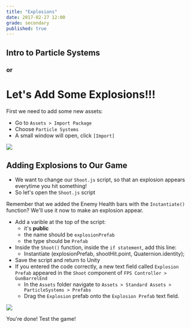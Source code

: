 ```yaml
---
title: "Explosions"
date: 2017-02-27 12:00
grade: secondary
published: true
---
```

## Intro to Particle Systems
### or
# Let's Add Some Explosions!!!


First we need to add some new assets:
- Go to `Assets > Import Package`
- Choose `Particle Systems`
- A small window will open, click `[Import]`

![](http://i.imgur.com/4gjWPO9.png)

## Adding Explosions to Our Game

- We want to change our `Shoot.js` script, so that an explosion appears everytime you hit something!
- So let's open the `Shoot.js` script

Remember that we added the Enemy Health bars with the `Instantiate()` function? We'll use it now to make an explosion appear.

- Add a varible at the top of the script:
  - it's **public**
  - the name should be `explosionPrefab`
  - the type should be `Prefab`
- Inside the `Shoot()` function, inside the `if statement`, add this line:
  - Instantiate (explosionPrefab, shootHit.point, Quaternion.identity);
- Save the script and return to Unity
- If you entered the code correctly, a new text field called `Explosion Prefab` appeared in the `Shoot` component of `FPS Controller > GunBarrelEnd`
  - In the `Assets` folder navigate to `Assets > Standard Assets > ParticleSystems > Prefabs`
  - Drag the `Explosion` prefab onto the `Explosion Prefab` text field.
  
![](http://i.imgur.com/jnkoD6m.png)
  
  
  You're done! Test the game!
